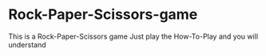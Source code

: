 # Rock-Paper-Scissors-game
This is a Rock-Paper-Scissors game
Just play the How-To-Play and you will understand
